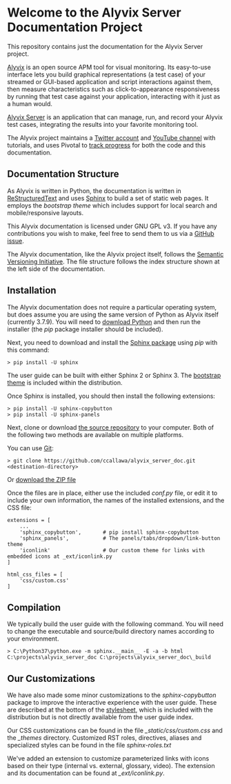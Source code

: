 # Welcome to the Alyvix Server Documentation Project

This repository contains just the documentation for the Alyvix Server project.

[Alyvix](http://alyvix.com) is an open source APM tool for visual monitoring.  Its easy-to-use
interface lets you build graphical representations (a test case) of your streamed or GUI-based
application and script interactions against them, then measure characteristics such as
click-to-appearance responsiveness by running that test case against your application, interacting
with it just as a human would.

[Alyvix Server](http://alyvix.com/service/) is an application that can manage, run, and
record your Alyvix test cases, integrating the results into your favorite monitoring tool.

The Alyvix project maintains a [Twitter account](https://twitter.com/AlyvixInfo) and
[YouTube channel](https://www.youtube.com/channel/UCsfsO764sZ55r556ATj3Owg) with tutorials, and
uses Pivotal to [track progress](https://www.pivotaltracker.com/n/projects/1533621) for both the
code and this documentation.



## Documentation Structure

As Alyvix is written in Python, the documentation is written in
[ReStructuredText](https://docutils.sourceforge.io/rst.html) and uses
[Sphinx](https://pypi.org/project/Sphinx/) to build a set of static web pages.
It employs the *bootstrap theme* which includes support for local search and
mobile/responsive layouts.

This Alyvix documentation is licensed under GNU GPL v3.  If you have any contributions
you wish to make, feel free to send them to us via a
[GitHub issue](https://github.com/ccallawa/alyvix_doc/issues).

The Alyvix documentation, like the Alyvix project itself, follows the
[Semantic Versioning Initiative](https://semver.org/).  The file structure follows the
index structure shown at the left side of the documentation.



## Installation

The Alyvix documentation does not require a particular operating system, but does assume you
are using the same version of Python as Alyvix itself (currently 3.7.9).  You will need to
[download Python](https://www.python.org/downloads/) and then run the installer (the *pip*
package installer should be included).

Next, you need to download and install the [Sphinx package](https://pypi.org/project/Sphinx/)
using *pip* with this command:

```
> pip install -U sphinx
```

The user guide can be built with either Sphinx 2 or Sphinx 3.  The
[bootstrap theme](https://readthedocs.org/projects/sphinx-bootstrap-theme/) is included within
the distribution.

Once Sphinx is installed, you should then install the following extensions:

```
> pip install -U sphinx-copybutton
> pip install -U sphinx-panels
```

Next, clone or download [the source repository](https://github.com/ccallawa/alyvix_server_doc) to your
computer.  Both of the following two methods are available on multiple platforms.

You can use [Git](https://git-scm.com/downloads):
```
> git clone https://github.com/ccallawa/alyvix_server_doc.git <destination-directory>
```

Or [download the ZIP file](https://github.com/ccallawa/alyvix_server_doc/archive/master.zip)

Once the files are in place, either use the included *conf.py* file, or edit it to
include your own information, the names of the installed extensions, and the CSS file:

```
extensions = [
    ...
    'sphinx_copybutton',       # pip install sphinx-copybutton
    'sphinx_panels',           # The panels/tabs/dropdown/link-button theme
    'iconlink'                 # Our custom theme for links with embedded icons at _ext/iconlink.py
]

html_css_files = [
    'css/custom.css'
]
```


## Compilation

We typically build the user guide with the following command.  You will need to change the
executable and source/build directory names according to your environment.

```
> C:\Python37\python.exe -m sphinx.__main__ -E -a -b html C:\projects\alyvix_server_doc C:\projects\alyvix_server_doc\_build
```



## Our Customizations

We have also made some minor customizations to the *sphinx-copybutton* package to improve
the interactive experience with the user guide.  These are described at the bottom of the
[stylesheet](https://alyvix.com/learn/stylesheet.html), which is included with the distribution
but is not directly available from the user guide index.

Our CSS customizations can be found in the file *_static/css/custom.css* and the *_themes*
directory.  Customized RST roles, directives, aliases and specialized styles can be found
in the file *sphinx-roles.txt*

We've added an extension to customize parameterized links with icons based on their type
(internal vs. external, glossary, video).  The extension and its documentation can be found at
*_ext/iconlink.py*.
